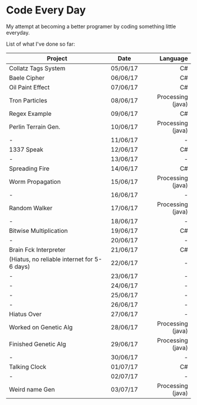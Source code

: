 # Code Every Day
My attempt at becoming a better programer by coding something little everyday. 

List of what I've done so far:

| Project       | Date          |  Language  |
| ------------- |:-------------:| ------:|
| Collatz Tags System | 05/06/17| C# |
| Baele Cipher | 06/06/17       | C# |
| Oil Paint Effect | 07/06/17   |C# |
| Tron Particles | 08/06/17   |Processing (java) |
| Regex Example | 09/06/17   |C# |
| Perlin Terrain Gen. | 10/06/17   |Processing (java) |
| - | 11/06/17   | - |
| 1337 Speak | 12/06/17   |C# |
| - | 13/06/17   | - |
| Spreading Fire | 14/06/17   |C# |
| Worm Propagation | 15/06/17   |Processing (java)|
| - | 16/06/17   | - |
| Random Walker | 17/06/17   |Processing (java)|
| - | 18/06/17   | - |
| Bitwise Multiplication | 19/06/17   | C# |
| - | 20/06/17   | - |
| Brain Fck Interpreter | 21/06/17   | C# |
| (Hiatus, no reliable internet for 5-6 days) | 22/06/17   | - |
| - | 23/06/17   | - |
| - | 24/06/17   | - |
| - | 25/06/17   | - |
| - | 26/06/17   | - |
| Hiatus Over | 27/06/17   | - |
| Worked on Genetic Alg | 28/06/17   |Processing (java)|
| Finished Genetic Alg | 29/06/17   |Processing (java)|
| - | 30/06/17   | - |
| Talking Clock | 01/07/17   | C# |
| - | 02/07/17   | - |
| Weird name Gen | 03/07/17   | Processing (java) |
